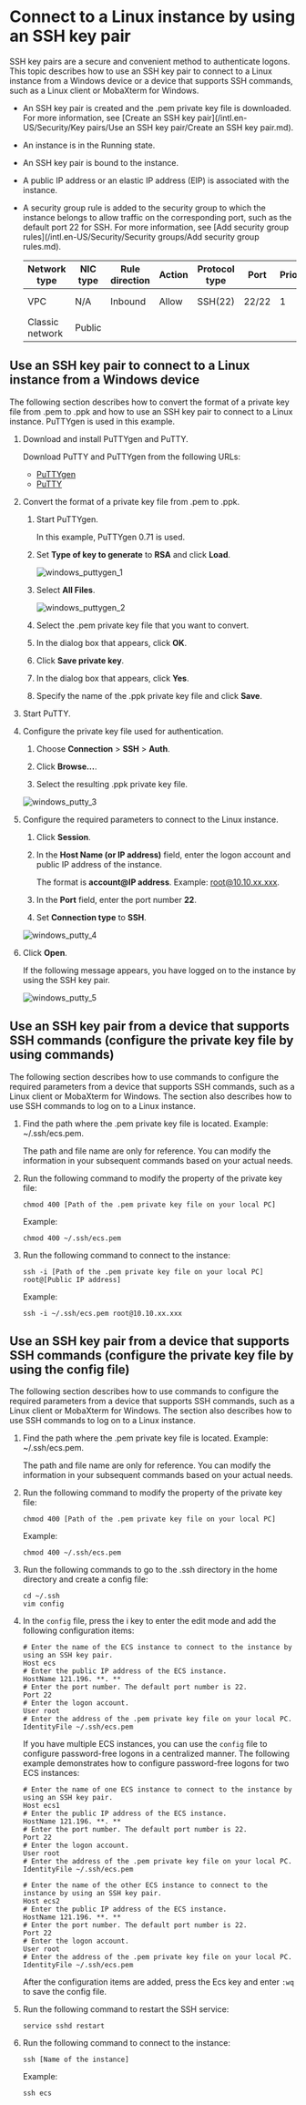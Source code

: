 # Connect to a Linux instance by using an SSH key pair

SSH key pairs are a secure and convenient method to authenticate logons. This topic describes how to use an SSH key pair to connect to a Linux instance from a Windows device or a device that supports SSH commands, such as a Linux client or MobaXterm for Windows.

-   An SSH key pair is created and the .pem private key file is downloaded. For more information, see [Create an SSH key pair](/intl.en-US/Security/Key pairs/Use an SSH key pair/Create an SSH key pair.md).
-   An instance is in the Running state.
-   An SSH key pair is bound to the instance.
-   A public IP address or an elastic IP address \(EIP\) is associated with the instance.
-   A security group rule is added to the security group to which the instance belongs to allow traffic on the corresponding port, such as the default port 22 for SSH. For more information, see [Add security group rules](/intl.en-US/Security/Security groups/Add security group rules.md).

    |Network type|NIC type|Rule direction|Action|Protocol type|Port|Priority|Authorization type|Authorization object|
    |------------|--------|--------------|------|-------------|----|--------|------------------|--------------------|
    |VPC|N/A|Inbound|Allow|SSH\(22\)|22/22|1|IPv4 CIDR block|0.0.0.0/0|
    |Classic network|Public|


## Use an SSH key pair to connect to a Linux instance from a Windows device

The following section describes how to convert the format of a private key file from .pem to .ppk and how to use an SSH key pair to connect to a Linux instance. PuTTYgen is used in this example.

1.  Download and install PuTTYgen and PuTTY.

    Download PuTTY and PuTTYgen from the following URLs:

    -   [PuTTYgen](https://the.earth.li/~sgtatham/putty/latest/w64/puttygen.exe)
    -   [PuTTY](https://the.earth.li/~sgtatham/putty/latest/w64/putty.exe)
2.  Convert the format of a private key file from .pem to .ppk.

    1.  Start PuTTYgen.

        In this example, PuTTYgen 0.71 is used.

    2.  Set **Type of key to generate** to **RSA** and click **Load**.

        ![windows_puttygen_1](https://static-aliyun-doc.oss-accelerate.aliyuncs.com/assets/img/en-US/6847597851/p51179.png)

    3.  Select **All Files**.

        ![windows_puttygen_2](https://static-aliyun-doc.oss-accelerate.aliyuncs.com/assets/img/en-US/6847597851/p5188.png)

    4.  Select the .pem private key file that you want to convert.

    5.  In the dialog box that appears, click **OK**.

    6.  Click **Save private key**.

    7.  In the dialog box that appears, click **Yes**.

    8.  Specify the name of the .ppk private key file and click **Save**.

3.  Start PuTTY.

4.  Configure the private key file used for authentication.

    1.  Choose **Connection** \> **SSH** \> **Auth**.

    2.  Click **Browse…**.

    3.  Select the resulting .ppk private key file.

    ![windows_putty_3](https://static-aliyun-doc.oss-accelerate.aliyuncs.com/assets/img/en-US/7847597851/p5191.png)

5.  Configure the required parameters to connect to the Linux instance.

    1.  Click **Session**.

    2.  In the **Host Name \(or IP address\)** field, enter the logon account and public IP address of the instance.

        The format is **account@IP address**. Example: root@10.10.xx.xxx.

    3.  In the **Port** field, enter the port number **22**.

    4.  Set **Connection type** to **SSH**.

    ![windows_putty_4](https://static-aliyun-doc.oss-accelerate.aliyuncs.com/assets/img/en-US/7847597851/p5192.png)

6.  Click **Open**.

    If the following message appears, you have logged on to the instance by using the SSH key pair.

    ![windows_putty_5](https://static-aliyun-doc.oss-accelerate.aliyuncs.com/assets/img/en-US/7847597851/p51203.png)


## Use an SSH key pair from a device that supports SSH commands \(configure the private key file by using commands\)

The following section describes how to use commands to configure the required parameters from a device that supports SSH commands, such as a Linux client or MobaXterm for Windows. The section also describes how to use SSH commands to log on to a Linux instance.

1.  Find the path where the .pem private key file is located. Example: ~/.ssh/ecs.pem.

    The path and file name are only for reference. You can modify the information in your subsequent commands based on your actual needs.

2.  Run the following command to modify the property of the private key file:

    ```
    chmod 400 [Path of the .pem private key file on your local PC]
    ```

    Example:

    ```
    chmod 400 ~/.ssh/ecs.pem
    ```

3.  Run the following command to connect to the instance:

    ```
    ssh -i [Path of the .pem private key file on your local PC] root@[Public IP address]
    ```

    Example:

    ```
    ssh -i ~/.ssh/ecs.pem root@10.10.xx.xxx
    ```


## Use an SSH key pair from a device that supports SSH commands \(configure the private key file by using the config file\)

The following section describes how to use commands to configure the required parameters from a device that supports SSH commands, such as a Linux client or MobaXterm for Windows. The section also describes how to use SSH commands to log on to a Linux instance.

1.  Find the path where the .pem private key file is located. Example: ~/.ssh/ecs.pem.

    The path and file name are only for reference. You can modify the information in your subsequent commands based on your actual needs.

2.  Run the following command to modify the property of the private key file:

    ```
    chmod 400 [Path of the .pem private key file on your local PC]
    ```

    Example:

    ```
    chmod 400 ~/.ssh/ecs.pem
    ```

3.  Run the following commands to go to the .ssh directory in the home directory and create a config file:

    ```
    cd ~/.ssh
    vim config
    ```

4.  In the `config` file, press the i key to enter the edit mode and add the following configuration items:

    ```
    # Enter the name of the ECS instance to connect to the instance by using an SSH key pair.
    Host ecs
    # Enter the public IP address of the ECS instance.
    HostName 121.196. **. **
    # Enter the port number. The default port number is 22.
    Port 22
    # Enter the logon account.
    User root
    # Enter the address of the .pem private key file on your local PC.
    IdentityFile ~/.ssh/ecs.pem
    ```

    If you have multiple ECS instances, you can use the `config` file to configure password-free logons in a centralized manner. The following example demonstrates how to configure password-free logons for two ECS instances:

    ```
    # Enter the name of one ECS instance to connect to the instance by using an SSH key pair.
    Host ecs1
    # Enter the public IP address of the ECS instance.
    HostName 121.196. **. **
    # Enter the port number. The default port number is 22.
    Port 22
    # Enter the logon account.
    User root
    # Enter the address of the .pem private key file on your local PC.
    IdentityFile ~/.ssh/ecs.pem
    
    # Enter the name of the other ECS instance to connect to the instance by using an SSH key pair.
    Host ecs2
    # Enter the public IP address of the ECS instance.
    HostName 121.196. **. **
    # Enter the port number. The default port number is 22.
    Port 22
    # Enter the logon account.
    User root
    # Enter the address of the .pem private key file on your local PC.
    IdentityFile ~/.ssh/ecs.pem
    ```

    After the configuration items are added, press the Ecs key and enter `:wq` to save the config file.

5.  Run the following command to restart the SSH service:

    ```
    service sshd restart
    ```

6.  Run the following command to connect to the instance:

    ```
    ssh [Name of the instance]
    ```

    Example:

    ```
    ssh ecs
    ```


